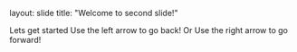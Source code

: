 
layout: slide
title: "Welcome to second slide!"

Lets get started
Use the left arrow to go back!
Or
Use the right arrow to go forward!
